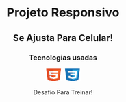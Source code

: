<div align="center"> 

<h1>Projeto Responsivo</h>

<h2>Se Ajusta Para Celular!</h2>

<h3>Tecnologias usadas</h3>
    <img src="https://raw.githubusercontent.com/devicons/devicon/master/icons/html5/html5-original.svg" width="40" height="30">
    <img src="https://raw.githubusercontent.com/devicons/devicon/master/icons/css3/css3-original.svg" width="40" height="30">
    
<p>Desafio Para Treinar!</p>

</div>
